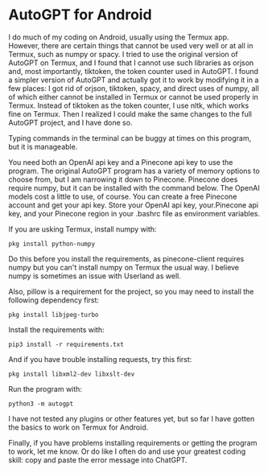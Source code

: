 # AutoGPT for Android

I do much of my coding on Android, usually using the Termux app. However, there are certain things that cannot be used very well or at all in Termux, such as numpy or spacy. I tried to use the original version of AutoGPT on Termux, and I found that I cannot use such libraries as orjson and, most importantly, tiktoken, the token counter used in AutoGPT. I found a simpler version of AutoGPT and actually got it to work by modifying it in a few places: I got rid of orjson, tiktoken, spacy, and direct uses of numpy, all of which either cannot be installed in Termux or cannot be used properly in Termux. Instead of tiktoken as the token counter, I use nltk, which works fine on Termux. Then I realized I could make the same changes to the full AutoGPT project, and I have done so.

Typing commands in the terminal can be buggy at times on this program, but it is manageable.

You need both an OpenAI api key and a Pinecone api key to use the program. The original AutoGPT program has a variety of memory options to choose from, but I am narrowing it down to Pinecone. Pinecone does require numpy, but it can be installed with the command below. The OpenAI models cost a little to use, of course. You can create a free Pinecone account and get your api key. Store your OpenAI api key, your.Pinecone api key, and your Pinecone region in your .bashrc file as environment variables. 

If you are usking Termux, install numpy with:
```
pkg install python-numpy
```
Do this before you install the requirements, as pinecone-client requires numpy but you can't install numpy on Termux the usual way. I believe numpy is sometimes an issue with Userland as well.

Also, pillow is a requirement for the project, so you may need to install the following dependency first:

```
pkg install libjpeg-turbo
```

Install the requirements with:

```
pip3 install -r requirements.txt
```

And if you have trouble installing requests, try this first:

```
pkg install libxml2-dev libxslt-dev
```

Run the program with:

```
python3 -m autogpt
```

I have not tested any plugins or other features yet, but so far I have gotten the basics to work on Termux for Android.

Finally, if you have problems installing requirements or getting the program to work, let me know. Or do like I often do and use your greatest coding skill: copy and paste the error message into ChatGPT.
